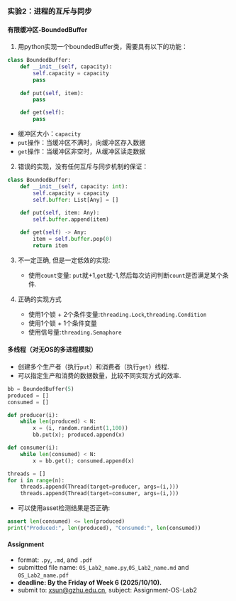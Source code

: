 ### 实验2：进程的互斥与同步

#### 有限缓冲区-BoundedBuffer
1. 用python实现一个boundedBuffer类，需要具有以下的功能：
```python
class BoundedBuffer:
    def __init__(self, capacity):
        self.capacity = capacity
        pass
    
    def put(self, item):
        pass

    def get(self):
        pass
```
+ 缓冲区大小：`capacity`
+ `put`操作：当缓冲区不满时，向缓冲区存入数据
+ `get`操作：当缓冲区非空时，从缓冲区读走数据

2. 错误的实现，没有任何互斥与同步机制的保证：
```python
class BoundedBuffer:
    def __init__(self, capacity: int):
        self.capacity = capacity
        self.buffer: List[Any] = []
        
    def put(self, item: Any):
        self.buffer.append(item)

    def get(self) -> Any:
        item = self.buffer.pop(0)
        return item
```
3. 不一定正确, 但是一定低效的实现:
   + 使用`count`变量: `put`就+1,`get`就-1,然后每次访问判断`count`是否满足某个条件.

4. 正确的实现方式
   + 使用1个锁 + 2个条件变量:`threading.Lock`,`threading.Condition`
   + 使用1个锁 + 1个条件变量
   + 使用信号量:`threading.Semaphore`

#### 多线程（对无OS的多进程模拟）
+ 创建多个生产者（执行`put`）和消费者（执行`get`）线程.
+ 可以指定生产和消费的数据数量，比较不同实现方式的效率.
```python
bb = BoundedBuffer(5)
produced = []
consumed = []

def producer(i):
    while len(produced) < N:
        x = (i, random.randint(1,100))
        bb.put(x); produced.append(x)

def consumer(i):
    while len(consumed) < N:
        x = bb.get(); consumed.append(x)

threads = []
for i in range(n):
    threads.append(Thread(target=producer, args=(i,)))
    threads.append(Thread(target=consumer, args=(i,)))
```
+ 可以使用asset检测结果是否正确:
```python
assert len(consumed) <= len(produced)
print("Produced:", len(produced), "Consumed:", len(consumed))
```

#### Assignment
+ format: `.py`, `.md`, and `.pdf`
+ submitted file name: `0S_Lab2_name.py`,`0S_Lab2_name.md` and `0S_Lab2_name.pdf`
+ **deadline: By the Friday of Week 6 (2025/10/10).**
+ submit to: xsun@gzhu.edu.cn, subject: Assignment-OS-Lab2